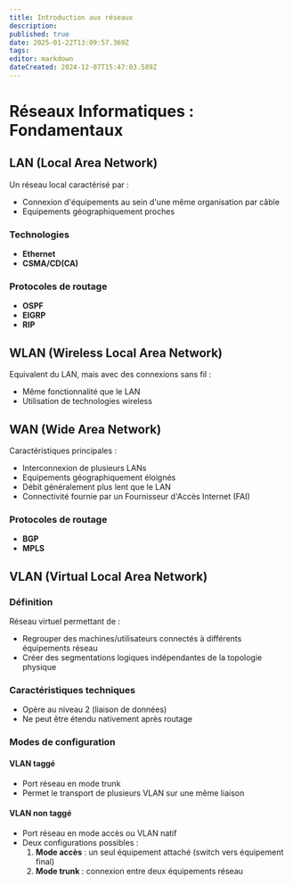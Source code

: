 ```yaml
---
title: Introduction aux réseaux
description: 
published: true
date: 2025-01-22T13:09:57.369Z
tags: 
editor: markdown
dateCreated: 2024-12-07T15:47:03.589Z
---
```


# Réseaux Informatiques : Fondamentaux

## LAN (Local Area Network)

Un réseau local caractérisé par :
- Connexion d'équipements au sein d'une même organisation par câble
- Equipements géographiquement proches

### Technologies
- **Ethernet**
- **CSMA/CD(CA)**

### Protocoles de routage
- **OSPF**
- **EIGRP**
- **RIP**

## WLAN (Wireless Local Area Network)

Equivalent du LAN, mais avec des connexions sans fil :
- Même fonctionnalité que le LAN
- Utilisation de technologies wireless

## WAN (Wide Area Network)

Caractéristiques principales :
- Interconnexion de plusieurs LANs
- Equipements géographiquement éloignés
- Débit généralement plus lent que le LAN
- Connectivité fournie par un Fournisseur d'Accès Internet (FAI)

### Protocoles de routage
- **BGP**
- **MPLS**

## VLAN (Virtual Local Area Network)

### Définition
Réseau virtuel permettant de :
- Regrouper des machines/utilisateurs connectés à différents équipements réseau
- Créer des segmentations logiques indépendantes de la topologie physique

### Caractéristiques techniques
- Opère au niveau 2 (liaison de données)
- Ne peut être étendu nativement après routage

### Modes de configuration

#### VLAN taggé
- Port réseau en mode trunk
- Permet le transport de plusieurs VLAN sur une même liaison

#### VLAN non taggé
- Port réseau en mode accès ou VLAN natif
- Deux configurations possibles :
  1. **Mode accès** : un seul équipement attaché (switch vers équipement final)
  2. **Mode trunk** : connexion entre deux équipements réseau